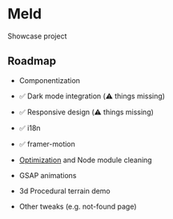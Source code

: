 # Meld

Showcase project


## Roadmap

- Componentization

- ✅ Dark mode integration (⚠️ things missing)

- ✅ Responsive design (⚠️ things missing)

- ✅ i18n

- ✅ framer-motion

- [Optimization](https://nextjs.org/docs/app/building-your-application/optimizing) and Node module cleaning

- GSAP animations

- 3d Procedural terrain demo

- Other tweaks (e.g. not-found page)
